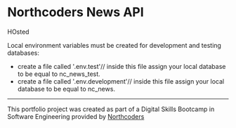 # Northcoders News API

HOsted

Local environment variables must be created for development and testing databases:
 - create a file called '.env.test'// inside this file assign your local database  to be equal to nc_news_test.
 - create a file called '.env.development'// inside this file assign your local database to be equal to nc_news.



--- 

This portfolio project was created as part of a Digital Skills Bootcamp in Software Engineering provided by [Northcoders](https://northcoders.com/)
